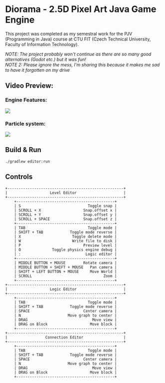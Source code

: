 # Diorama - 2.5D Pixel Art Java Game Engine
This project was completed as my semestral work for the PJV (Programming in Java) course at CTU FIT (Czech Technical University, Faculty of Information Technology).

*NOTE: The project probably won't continue as there are so many good alternatives (Godot etc.) but it was fun!*  
*NOTE 2: Please ignore the mess, I'm sharing this because  it makes me sad to have it forgotten on my drive*

## Video Preview:

### Engine Features:  
[![](https://img.youtube.com/vi/ON3kWcKV1_M/0.jpg)](https://www.youtube.com/watch?v=ON3kWcKV1_M)  
### Particle system:  
[![](https://img.youtube.com/vi/WNFoHu80Xuc/0.jpg)](https://www.youtube.com/watch?v=WNFoHu80Xuc)  


## Build & Run  
```./gradlew editor:run```  
## Controls

```
+----------------------------------------------------+
|                   Level Editor                     |
+----------------------------------------------------+
    +--------------------------------------------+
    | S                              Toggle snap |
    | SCROLL + X                   Snap.offset x |
    | SCROLL + Y                   Snap.offset y |
    | SCROLL + SPACE               Snap.offset z |
    +--------------------------------------------+
    | TAB                            Toggle mode |
    | SHIFT + TAB            Toggle mode reverse |
    | X                       Toggle delete mode |
    | W                       Write file to disk |
    | P                            Preview level |
    | O              Toggle physics engine debug |
    | :                             Logic editor |
    +--------------------------------------------+
    | MIDDLE BUTTON + MOUSE        Rotate camera |
    | MIDDLE BUTTON + SHIFT + MOUSE   Pan camera |
    | SHIFT + LEFT BUTTON + MOUSE     Move World |
    | SCROLL                                Zoom |
    +--------------------------------------------+
+----------------------------------------------------+
|                   Logic Editor                     |
+----------------------------------------------------+
    +--------------------------------------------+
    | TAB                            Toggle mode |
    | SHIFT + TAB            Toggle mode reverse |
    | SPACE                        Center camera |
    | N                     Move graph to center |
    | DRAG                             Move view |
    | DRAG on Block                   Move block |
    +--------------------------------------------+
+----------------------------------------------------+
|                 Connection Editor                  |
+----------------------------------------------------+
    +--------------------------------------------+
    | TAB                            Toggle mode |
    | SHIFT + TAB            Toggle mode reverse |
    | SPACE                        Center camera |
    | N                     Move graph to center |
    | DRAG                             Move view |
    | DRAG on Block                   Move block |
    +--------------------------------------------+
```
